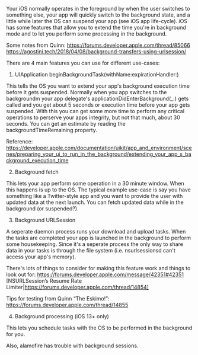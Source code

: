 Your iOS normally operates in the foreground by when the user switches to something else, your app will quickly switch to the background state, and a little while later the OS can suspend your app (see iOS app life-cycle).
iOS has some features that allow you to extend the time you're in background mode and to let you perform some processing in the background.

Some notes from Quinn: https://forums.developer.apple.com/thread/85066
https://agostini.tech/2018/04/08/background-transfers-using-urlsession/

There are 4 main features you can use for different use-cases:

1. UIApplication beginBackgroundTask(withName:expirationHandler:) 

This tells the OS you want to extend your app's background execution time before it gets suspended. 
Normally when you app switches to the backgroundm your app  delegate's applicationDidEnterBackground(_:) gets called and you get about 5 seconds or execution time before your app gets suspended. With this you can get some more time to perform any critical operations to perserve your apps integrity, but not that much, about 30 seconds. You can get an estimate by reading the backgroundTimeRemaining property.

Reference: https://developer.apple.com/documentation/uikit/app_and_environment/scenes/preparing_your_ui_to_run_in_the_background/extending_your_app_s_background_execution_time

2. Background fetch

This lets your app perform some operation in a 30 minute window. When this happens is up to the OS.
The typical example use-case is say you have something like a Twitter-style app and you want to provide the user with updated data at the next launch.
You can fetch updated data while in the background (or suspended?).

3. Background URLSession

A seperate daemon process runs your download and upload tasks. When the tasks are completed your app is launched in the background to perform some housekeeping.
Since it's a seperate process the only way to share data in your tasks is through the file system (i.e. nsurlsessionsd can't access your app's memory).

There's lots of things to consider for making this feature work and things to look out for:
https://forums.developer.apple.com/message/42351#42351
[NSURLSession’s Resume Rate Limiter|https://forums.developer.apple.com/thread/14854]

Tips for testing from Quinn “The Eskimo!”: https://forums.developer.apple.com/thread/14855

4. Background processing (iOS 13+ only)

This lets you schedule tasks with the OS to be performed in the background for you.


Also, alamofire has trouble with background sessions.
